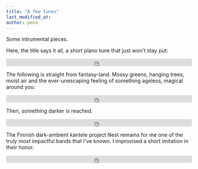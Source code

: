 ```yaml
---
title: "A few tunes"
last_modified_at:
author: pena
---
```


Some intrumental pieces.


Here, the title says it all, a short piano tune that just won't stay put:

<iframe width="100%" height="20" scrolling="no" frameborder="no" allow="autoplay" src="https://w.soundcloud.com/player/?url=https%3A//api.soundcloud.com/tracks/820955497%3Fsecret_token%3Ds-Pq2bTAa1NgB&color=%2324343e&inverse=false&auto_play=false&show_user=true"></iframe>


The following is straight from fantasy-land. Mossy greens, hanging trees, moist air and the ever-unescaping feeling of something ageless, magical around you:

<iframe width="100%" height="20" scrolling="no" frameborder="no" allow="autoplay" src="https://w.soundcloud.com/player/?url=https%3A//api.soundcloud.com/tracks/641327964&color=%23b42c5c&inverse=true&auto_play=false&show_user=true"></iframe>


Then, something darker is reached.

<iframe width="100%" height="20" scrolling="no" frameborder="no" allow="autoplay" src="https://w.soundcloud.com/player/?url=https%3A//api.soundcloud.com/tracks/689365033%3Fsecret_token%3Ds-fWf74&color=%234e164e&inverse=true&auto_play=false&show_user=true"></iframe>


The Finnish dark-ambient kantele project Nest remains for me one of the truly most impactful bands that I've known. I improvised a short imitation in their honor.

<iframe width="100%" height="20" scrolling="no" frameborder="no" allow="autoplay" src="https://w.soundcloud.com/player/?url=https%3A//api.soundcloud.com/tracks/725331706%3Fsecret_token%3Ds-vuNVO&color=%235a4f38&inverse=true&auto_play=false&show_user=true"></iframe>